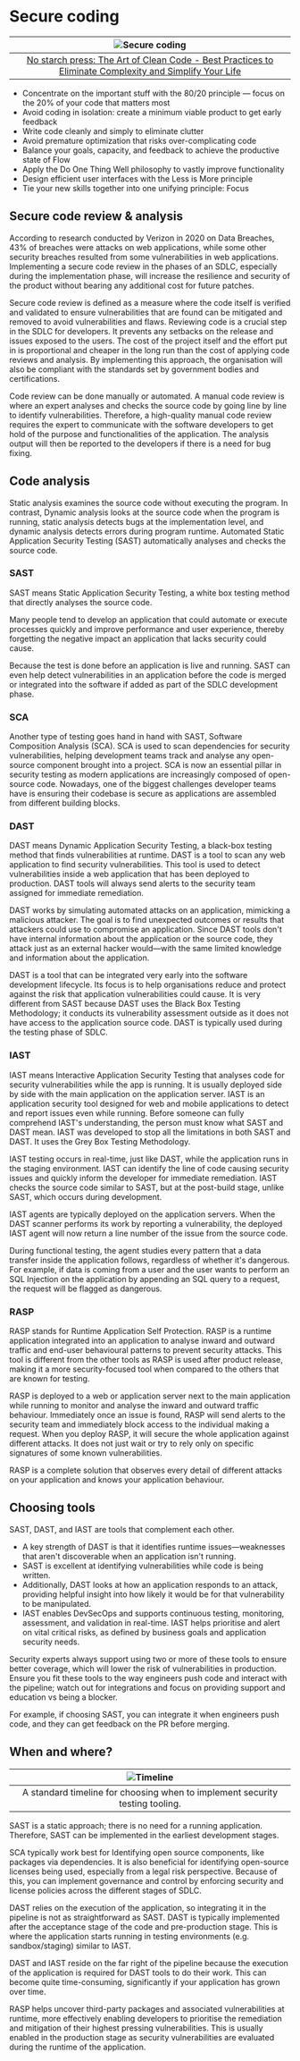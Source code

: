 # Secure coding

| ![Secure coding](../../_static/images/clean-code.png)
|:--:|
| [No starch press: The Art of Clean Code - Best Practices to Eliminate Complexity and Simplify Your Life](https://nostarch.com/art-clean-code) |

* Concentrate on the important stuff with the 80/20 principle — focus on the 20% of your code that matters most
* Avoid coding in isolation: create a minimum viable product to get early feedback
* Write code cleanly and simply to eliminate clutter
* Avoid premature optimization that risks over-complicating code
* Balance your goals, capacity, and feedback to achieve the productive state of Flow
* Apply the Do One Thing Well philosophy to vastly improve functionality
* Design efficient user interfaces with the Less is More principle
* Tie your new skills together into one unifying principle: Focus 

## Secure code review & analysis

According to research conducted by Verizon in 2020 on Data Breaches, 43% of breaches were attacks on web applications, 
while some other security breaches resulted from some vulnerabilities in web applications. Implementing a secure code 
review in the phases of an SDLC, especially during the implementation phase, will increase the resilience and security 
of the product without bearing any additional cost for future patches. 

Secure code review is defined as a measure where the code itself is verified and validated to ensure vulnerabilities 
that are found can be mitigated and removed to avoid vulnerabilities and flaws. Reviewing code is a crucial step in 
the SDLC for developers. It prevents any setbacks on the release and issues exposed to the users. The cost of the 
project itself and the effort put in is proportional and cheaper in the long run than the cost of applying code 
reviews and analysis. By implementing this approach, the organisation will also be compliant with the standards 
set by government bodies and certifications. 

Code review can be done manually or automated. A manual code review is where an expert analyses and checks the source 
code by going line by line to identify vulnerabilities. Therefore, a high-quality manual code review requires the 
expert to communicate with the software developers to get hold of the purpose and functionalities of the application. 
The analysis output will then be reported to the developers if there is a need for bug fixing. 

## Code analysis

Static analysis examines the source code without executing the program. In contrast, Dynamic analysis looks at the 
source code when the program is running, static analysis detects bugs at the implementation level, and dynamic 
analysis detects errors during program runtime. Automated Static Application Security Testing (SAST) automatically 
analyses and checks the source code. 

### SAST

SAST means Static Application Security Testing, a white box testing method that directly analyses the source code.

Many people tend to develop an application that could automate or execute processes quickly and improve performance 
and user experience, thereby forgetting the negative impact an application that lacks security could cause. 

Because the test is done before an application is live and running. SAST can even help detect vulnerabilities in an 
application before the code is merged or integrated into the software if added as part of the SDLC development phase.

### SCA

Another type of testing goes hand in hand with SAST, Software Composition Analysis (SCA). SCA is used to scan dependencies for security vulnerabilities, helping development teams track and analyse any open-source component brought into a project. SCA is now an essential pillar in security testing as modern applications are increasingly composed of open-source code. Nowadays, one of the biggest challenges developer teams have is ensuring their codebase is secure as applications are assembled from different building blocks. 

### DAST

DAST means Dynamic Application Security Testing, a black-box testing method that finds vulnerabilities at runtime. DAST is a tool to scan any web application to find security vulnerabilities. This tool is used to detect vulnerabilities inside a web application that has been deployed to production. DAST tools will always send alerts to the security team assigned for immediate remediation.

DAST works by simulating automated attacks on an application, mimicking a malicious attacker. The goal is to find unexpected outcomes or results that attackers could use to compromise an application. Since DAST tools don't have internal information about the application or the source code, they attack just as an external hacker would—with the same limited knowledge and information about the application.

DAST is a tool that can be integrated very early into the software development lifecycle. Its focus is to help organisations reduce and protect against the risk that application vulnerabilities could cause. It is very different from SAST because DAST uses the Black Box Testing Methodology; it conducts its vulnerability assessment outside as it does not have access to the application source code. DAST is typically used during the testing phase of SDLC.

### IAST

IAST means Interactive Application Security Testing that analyses code for security vulnerabilities while the app is running. It is usually deployed side by side with the main application on the application server. IAST is an application security tool designed for web and mobile applications to detect and report issues even while running. Before someone can fully comprehend IAST's understanding, the person must know what SAST and DAST mean. IAST was developed to stop all the limitations in both SAST and DAST. It uses the Grey Box Testing Methodology.

IAST testing occurs in real-time, just like DAST, while the application runs in the staging environment. IAST can identify the line of code causing security issues and quickly inform the developer for immediate remediation. IAST checks the source code similar to SAST, but at the post-build stage, unlike SAST, which occurs during development. 

IAST agents are typically deployed on the application servers. When the DAST scanner performs its work by reporting a vulnerability, the deployed IAST agent will now return a line number of the issue from the source code. 

During functional testing, the agent studies every pattern that a data transfer inside the application follows, regardless of whether it's dangerous. For example, if data is coming from a user and the user wants to perform an SQL Injection on the application by appending an SQL query to a request, the request will be flagged as dangerous.

### RASP

RASP stands for Runtime Application Self Protection. RASP is a runtime application integrated into an application to analyse inward and outward traffic and end-user behavioural patterns to prevent security attacks. This tool is different from the other tools as RASP is used after product release, making it a more security-focused tool when compared to the others that are known for testing.

RASP is deployed to a web or application server next to the main application while running to monitor and analyse the inward and outward traffic behaviour. Immediately once an issue is found, RASP will send alerts to the security team and immediately block access to the individual making a request. When you deploy RASP, it will secure the whole application against different attacks. It does not just wait or try to rely only on specific signatures of some known vulnerabilities.

RASP is a complete solution that observes every detail of different attacks on your application and knows your application behaviour.

## Choosing tools

SAST, DAST, and IAST are tools that complement each other. 

* A key strength of DAST is that it identifies runtime issues—weaknesses that aren't discoverable when an application 
isn't running.
* SAST is excellent at identifying vulnerabilities while code is being written.
* Additionally, DAST looks at how an application responds to an attack, providing helpful insight into how likely it 
would be for that vulnerability to be manipulated.
* IAST enables DevSecOps and supports continuous testing, monitoring, assessment, and validation in real-time. IAST 
helps prioritise and alert on vital critical risks, as defined by business goals and application security needs. 

Security experts always support using two or more of these tools to ensure better coverage, which will lower the risk 
of vulnerabilities in production. Ensure you fit these tools to the way engineers push code and interact with the 
pipeline; watch out for integrations and focus on providing support and education vs being a blocker. 

For example, if choosing SAST, you can integrate it when engineers push code, and they can get feedback on the PR 
before merging.

## When and where?

| ![Timeline](../../_static/images/timeline.png)
|:--:|
| A standard timeline for choosing when to implement security testing tooling. |

SAST is a static approach; there is no need for a running application. Therefore, SAST can be implemented in the 
earliest development stages. 

SCA typically work best for Identifying open source components, like packages via dependencies. It is also beneficial 
for identifying open-source licenses being used, especially from a legal risk perspective. Because of this, you can 
implement governance and control by enforcing security and license policies across the different stages of SDLC.

DAST relies on the execution of the application, so integrating it in the pipeline is not as straightforward as 
SAST. DAST is typically implemented after the acceptance stage of the code and pre-production stage. This is 
where the application starts running in testing environments (e.g. sandbox/staging) similar to IAST. 

DAST and IAST reside on the far right of the pipeline because the execution of the application is required for DAST 
tools to do their work. This can become quite time-consuming, significantly if your application has grown over time. 

RASP helps uncover third-party packages and associated vulnerabilities at runtime, more effectively enabling 
developers to prioritise the remediation and mitigation of their highest pressing vulnerabilities. This is usually 
enabled in the production stage as security vulnerabilities are evaluated during the runtime of the application.
